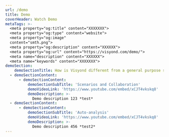 ```yaml
---
url: /demo
title: Demo
coverHeader: Watch Demo
metaTags: >-
  <meta property="og:title" content="XXXXXXX">
  <meta property="og:type" content="website">
  <meta property="og:image"
  content="smth.png">
  <meta property="og:description" content="XXXXXX">
  <meta property="og:url" content="https://visyond.com/demo/">
  <meta name="description" content="XXXXXX">
  <meta name="keywords" content="XXXXXXX">
demoSection:
    demoSectionTitle: How is Visyond different from a general purpose spreadsheet? 
  - demoSectionContent:
      - demoSectionContent:
          demoSectionSubTitle: 'Scenarios and Collaboration'
          demoVideoLink: 'https://www.youtube.com/embed/xCJT4vkskq8'
          demoDescription: >-
            Demo description 123 *test*
  - demoSectionContent:
      - demoSectionContent:
          demoSectionSubTitle: 'Auto-analysis'
          demoVideoLink: 'https://www.youtube.com/embed/xCJT4vkskq8'
          demoDescription: >-
            Demo description 456 *test2*
---
```


